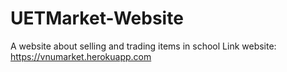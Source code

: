 # UETMarket-Website
A website about selling and trading items in school
Link website: https://vnumarket.herokuapp.com
